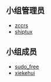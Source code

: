 <!--
    小组组员列表

    按小组实际情况编辑模板即可，下面的例子仅供参考。

    可以在这里以 Markdown 的形式列出组员信息。可以是昵称，可以在后面附加组员希望添加的其它信息（限一行内）
    请注意，小组管理员 **必须** 提供 GitHub ID 以供外部联系
-->

## 小组管理员

- [zccrs](https://github.com/zccrs)
- [shiptux](https://github.com/shiptux)

## 小组成员

- [sudo_free](https://bbs.deepin.org/user/19562)
- [xiekehui](https://bbs.deepin.org/user/230018)
